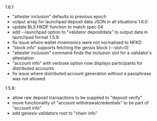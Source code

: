 1.6.1:
  - "attester inclusion" defaults to previous epoch
  - output array for launchpad deposit data JSON in all situations
1.6.0:
  - update BLS HKDF function to match spec 04
  - add --launchpad option to "validator depositdata" to output data in launchpad format
1.5.9:
  - fix issue where wallet mnemonics were not normalised to NFKD
  - "block info" supports fetching the gensis block (--slot=0)
  - "attester inclusion" command finds the inclusion slot for a validator's attestation
  - "account info" with verbose option now displays participants for distributed accounts
  - fix issue where distributed account generation without a passphrase was not allowed

1.5.8:
  - allow raw deposit transactions to be supplied to "deposit verify"
  - move functionality of "account withdrawalcredentials" to be part of "account info"
  - add genesis validators root to "chain info"
